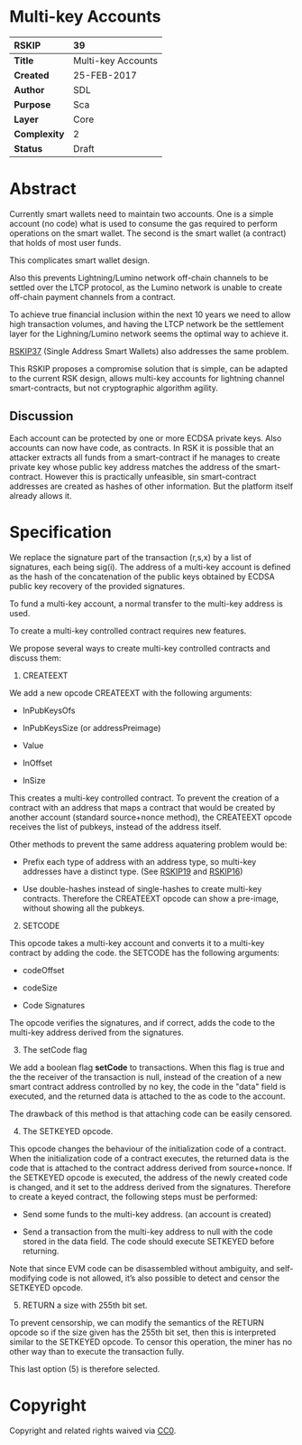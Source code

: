 # Multi-key Accounts

|RSKIP          |39           |
| :------------ |:-------------|
|**Title**      |Multi-key Accounts|
|**Created**    |25-FEB-2017 |
|**Author**     |SDL |
|**Purpose**    |Sca |
|**Layer**      |Core |
|**Complexity** |2 |
|**Status**     |Draft | 


# **Abstract**

Currently smart wallets need to maintain two accounts. One is a simple account (no code) what is used to consume the gas required to perform operations on the smart wallet. The second is the smart wallet (a contract) that holds of most user funds.

This complicates smart wallet design.

Also this prevents Lightning/Lumino network off-chain channels to be settled over the LTCP protocol, as the Lumino network is unable to create off-chain payment channels from a contract.

To achieve true financial inclusion within the next 10 years we need to allow high transaction volumes, and having the LTCP network be the settlement layer for the Lighning/Lumino network seems the optimal way to achieve it. 

[RSKIP37]  (Single Address Smart Wallets) also addresses the same problem. 

This RSKIP proposes a compromise solution that is simple, can be adapted to the current RSK design, allows multi-key accounts for lightning channel smart-contracts, but not cryptographic algorithm agility.

## Discussion

Each account can be protected by one or more ECDSA private keys. Also accounts can now have code, as contracts. In RSK it is possible that an attacker extracts all funds from a smart-contract if he manages to create private key whose public key address matches the address of the smart-contract. However this is practically unfeasible, sin smart-contract addresses are created as hashes of other information. But the platform itself already allows it.

# **Specification**

We replace the signature part of the transaction (r,s,x) by a list of signatures, each being sig(i). The address of a multi-key account is defined as the hash of the concatenation of the public keys obtained by ECDSA public key recovery of the provided signatures.

To fund a multi-key account, a normal transfer to the multi-key address is used.

To create a multi-key controlled contract requires new features.

We propose several ways to create multi-key controlled contracts and discuss them:

1. CREATEEXT

We add a new opcode CREATEEXT with the following arguments:

- InPubKeysOfs

- InPubKeysSize (or addressPreimage)

- Value

- InOffset

- InSize

This creates a multi-key controlled contract. To prevent the creation of a contract with an address that maps a contract that would be created by another account (standard source+nonce method), the CREATEEXT opcode receives the list of pubkeys, instead of the address itself.

Other methods to prevent the same address aquatering problem would be:

- Prefix each type of address with an address type, so multi-key addresses have a distinct type. (See [RSKIP19] and [RSKIP16])

- Use double-hashes instead of single-hashes to create multi-key contracts. Therefore the CREATEEXT opcode can show a pre-image, without showing all the pubkeys.

2. SETCODE

This opcode takes a multi-key account and converts it to a multi-key contract by adding the code. the SETCODE has the following arguments:

- codeOffset

- codeSize

- Code Signatures

The opcode verifies the signatures, and if correct, adds the code to the multi-key address  derived from the signatures.

3.  The setCode flag

We add a boolean flag **setCode** to transactions. When this flag is true and the the receiver of the transaction is null, instead of the creation of a new smart contract address controlled by no key, the code in the "data" field is executed, and the returned data is attached to the as code to the account. 

The drawback of this method is that attaching code can be easily censored.

4. The SETKEYED opcode.

This opcode changes the behaviour of the initialization code of a contract. When the initialization code of a contract executes, the returned data is the code that is attached to the contract address derived from source+nonce. If the SETKEYED opcode is executed, the address of the newly created code is changed, and it set to the address derived from the signatures. Therefore to create a keyed contract, the following steps must be performed:

- Send some funds to the multi-key address. (an account is created)

- Send a transaction from the multi-key address to null with the code stored in the data field. The code should execute SETKEYED before returning.

Note that since EVM code can be disassembled without ambiguity, and self-modifying code is not allowed, it’s also possible to detect and censor the SETKEYED opcode.

5. RETURN a size with 255th bit set.

To prevent censorship, we can modify the semantics of the RETURN opcode so if the size given has the 255th bit set, then this is interpreted similar to the SETKEYED opcode. To censor this operation, the miner has no other way than to execute the transaction fully.

This last option (5) is therefore selected.


[RSKIP16]: https://github.com/rsksmart/RSKIPs/blob/master/IPs/RSKIP16.md
[RSKIP19]: https://github.com/rsksmart/RSKIPs/blob/master/IPs/RSKIP19.md
[RSKIP37]: https://github.com/rsksmart/RSKIPs/blob/master/IPs/RSKIP37.md

# **Copyright**

Copyright and related rights waived via [CC0](https://creativecommons.org/publicdomain/zero/1.0/).